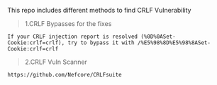This repo includes different methods to find CRLF Vulnerability
> 1.CRLF Bypasses for the fixes
```
If your CRLF injection report is resolved (%0D%0ASet-Cookie:crlf=crlf), try to bypass it with /%E5%98%8D%E5%98%8ASet-Cookie:crlf=crlf 
```

> 2.CRLF Vuln Scanner
```
https://github.com/Nefcore/CRLFsuite
```
